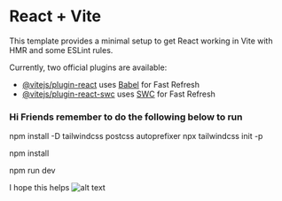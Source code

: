 # React + Vite

This template provides a minimal setup to get React working in Vite with HMR and some ESLint rules.

Currently, two official plugins are available:

- [@vitejs/plugin-react](https://github.com/vitejs/vite-plugin-react/blob/main/packages/plugin-react/README.md) uses [Babel](https://babeljs.io/) for Fast Refresh
- [@vitejs/plugin-react-swc](https://github.com/vitejs/vite-plugin-react-swc) uses [SWC](https://swc.rs/) for Fast Refresh



### Hi Friends remember to do the following below to run

npm install -D tailwindcss postcss autoprefixer
npx tailwindcss init -p

npm install

npm run dev



I hope this helps
![alt text](https://github.com/Arshadul-Monir/webdev_final_front/blob/main/src/readmeImage.png?raw=true)
